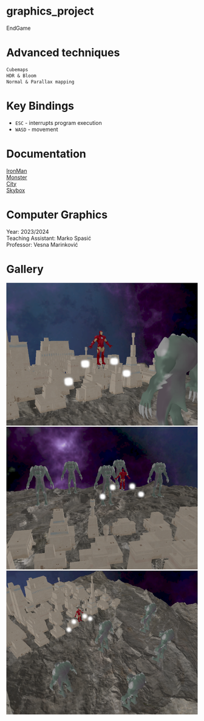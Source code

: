 # graphics_project
EndGame

# Advanced techniques
    Cubemaps
    HDR & Bloom
    Normal & Parallax mapping
    
# Key Bindings
- `ESC` - interrupts program execution
- `WASD` - movement

# Documentation
[IronMan](https://www.cgtrader.com/free-3d-models/character/fantasy-character/cartoon-character-ironman) \
[Monster](https://sketchfab.com/3d-models/the-green-monster-a291d1121bff47669feb542c6caed09a) \
[City](https://sketchfab.com/3d-models/star-wars-inspired-low-poly-buildings-db883b9fd31f438e94abd3cb8cb3ead5) \
[Skybox](https://opengameart.org/content/space-nebulas-skybox) 

# Computer Graphics
Year: 2023/2024 \
Teaching Assistant: Marko Spasić \
Professor: Vesna Marinković

# Gallery
![photo 1](/resources/gallery/2.png)
![photo 2](/resources/gallery/3.png)
![photo 3](/resources/gallery/1.png)
